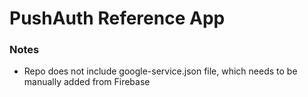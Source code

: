 # PushAuth Reference App

### Notes
- Repo does not include google-service.json file, which needs to be manually added from Firebase
